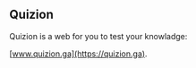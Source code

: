 ## Quizion

Quizion is a web for you to test your knowladge:

[www.quizion.ga](https://quizion.ga).
